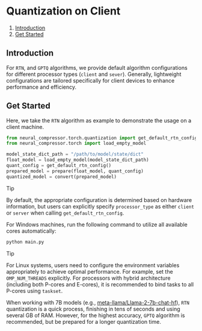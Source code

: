 Quantization on Client
==========================================

1. [Introduction](#introduction)
2. [Get Started](#get-started)

## Introduction

For `RTN`, and `GPTQ` algorithms, we provide default algorithm configurations for different processor types (`client` and `sever`). Generally, lightweight configurations are tailored specifically for client devices to enhance performance and efficiency.


## Get Started

Here, we take the `RTN` algorithm as example to demonstrate the usage on a client machine.

```python
from neural_compressor.torch.quantization import get_default_rtn_config, convert, prepare
from neural_compressor.torch import load_empty_model

model_state_dict_path = "/path/to/model/state/dict"
float_model = load_empty_model(model_state_dict_path)
quant_config = get_default_rtn_config()
prepared_model = prepare(float_model, quant_config)
quantized_model = convert(prepared_model)
```

> [!TIP]
> By default, the appropriate configuration is determined based on hardware information, but users can explicitly specify `processor_type` as either `client` or `server` when calling `get_default_rtn_config`.


For Windows machines, run the following command to utilize all available cores automatically:

```bash
python main.py
```

> [!TIP]
> For Linux systems, users need to configure the environment variables appropriately to achieve optimal performance. For example, set the `OMP_NUM_THREADS` explicitly. For processors with hybrid architecture (including both P-cores and E-cores), it is recommended to bind tasks to all P-cores using `taskset`.

When working with 7B models (e.g., [meta-llama/Llama-2-7b-chat-hf](https://huggingface.co/meta-llama/Llama-2-7b-chat-hf)), `RTN` quantization is a quick process, finishing in tens of seconds and using several GB of RAM. However, for the highest accuracy, `GPTQ` algorithm is recommended, but be prepared for a longer quantization time.
